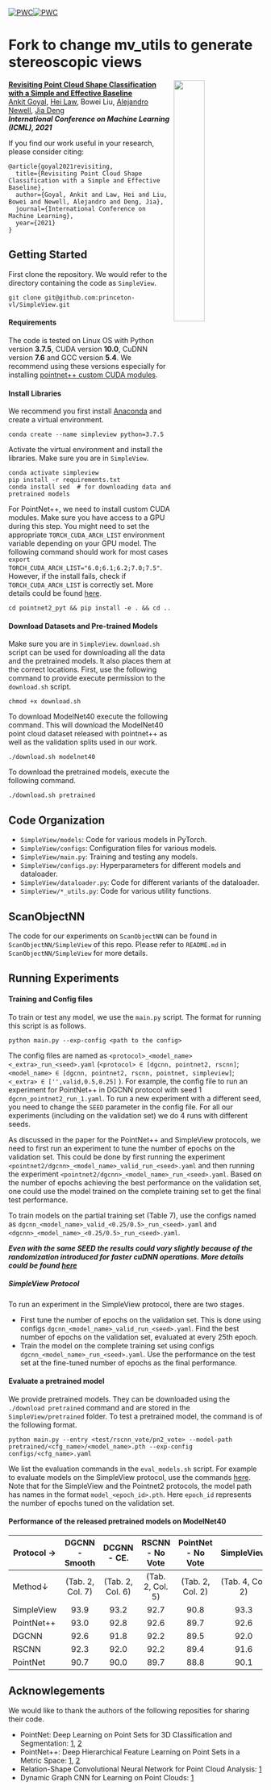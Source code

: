 [![PWC](https://img.shields.io/endpoint.svg?url=https://paperswithcode.com/badge/revisiting-point-cloud-classification-with-a/3d-point-cloud-classification-on-scanobjectnn)](https://paperswithcode.com/sota/3d-point-cloud-classification-on-scanobjectnn?p=revisiting-point-cloud-classification-with-a)[![PWC](https://img.shields.io/endpoint.svg?url=https://paperswithcode.com/badge/revisiting-point-cloud-classification-with-a/3d-point-cloud-classification-on-modelnet40)](https://paperswithcode.com/sota/3d-point-cloud-classification-on-modelnet40?p=revisiting-point-cloud-classification-with-a)

Fork to change mv_utils to generate stereoscopic views
====
<img src="img/simpleview.png" align="right" width="35%"/>

[**Revisiting Point Cloud Shape Classification with a Simple and Effective Baseline**](https://arxiv.org/pdf/2106.05304v1.pdf) <br>
[Ankit Goyal](http://imankgoyal.github.io), [Hei Law](https://heilaw.github.io/), Bowei Liu, [Alejandro Newell](https://www.alejandronewell.com/), [Jia Deng](https://www.cs.princeton.edu/~jiadeng/) <br/>
***International Conference on Machine Learning (ICML), 2021***


If you find our work useful in your research, please consider citing:
```
@article{goyal2021revisiting,
  title={Revisiting Point Cloud Shape Classification with a Simple and Effective Baseline},
  author={Goyal, Ankit and Law, Hei and Liu, Bowei and Newell, Alejandro and Deng, Jia},
  journal={International Conference on Machine Learning},
  year={2021}
}
```

## Getting Started

First clone the repository. We would refer to the directory containing the code as `SimpleView`.

```
git clone git@github.com:princeton-vl/SimpleView.git
```

#### Requirements
The code is tested on Linux OS with Python version **3.7.5**, CUDA version **10.0**, CuDNN version **7.6** and GCC version **5.4**. We recommend using these versions especially for installing [pointnet++ custom CUDA modules](https://github.com/erikwijmans/Pointnet2_PyTorch/tree/22e8cf527b696b63b66f3873d80ae5f93744bdef).

#### Install Libraries
We recommend you first install [Anaconda](https://anaconda.org/) and create a virtual environment.
```
conda create --name simpleview python=3.7.5
```

Activate the virtual environment and install the libraries. Make sure you are in `SimpleView`.
```
conda activate simpleview
pip install -r requirements.txt
conda install sed  # for downloading data and pretrained models
```

For PointNet++, we need to install custom CUDA modules. Make sure you have access to a GPU during this step. You might need to set the appropriate `TORCH_CUDA_ARCH_LIST` environment variable depending on your GPU model. The following command should work for most cases `export TORCH_CUDA_ARCH_LIST="6.0;6.1;6.2;7.0;7.5"`. However, if the install fails, check if `TORCH_CUDA_ARCH_LIST` is correctly set. More details could be found [here](https://en.wikipedia.org/wiki/CUDA#GPUs_supported).
```
cd pointnet2_pyt && pip install -e . && cd ..
```

#### Download Datasets and Pre-trained Models
Make sure you are in `SimpleView`. `download.sh` script can be used for downloading all the data and the pretrained models. It also places them at the correct locations. First, use the following command to provide execute permission to the `download.sh` script. 
```
chmod +x download.sh
```

To download ModelNet40 execute the following command. This will download the ModelNet40 point cloud dataset released with pointnet++ as well as the validation splits used in our work.
```
./download.sh modelnet40
```

To download the pretrained models, execute the following command.
```
./download.sh pretrained
```

## Code Organization
- `SimpleView/models`: Code for various models in PyTorch.
- `SimpleView/configs`: Configuration files for various models.
- `SimpleView/main.py`: Training and testing any models.
- `SimpleView/configs.py`: Hyperparameters for different models and dataloader.
- `SimpleView/dataloader.py`: Code for different variants of the dataloader.
- `SimpleView/*_utils.py`: Code for various utility functions.

## ScanObjectNN
The code for our experiments on `ScanObjectNN` can be found in `ScanObjectNN/SimpleView` of this repo. Please refer to `README.md` in `ScanObjectNN/SimpleView` for more details.
 
## Running Experiments

#### Training and Config files
To train or test any model, we use the `main.py` script. The format for running this script is as follows. 
```
python main.py --exp-config <path to the config>
```

The config files are named as `<protocol>_<model_name><_extra>_run_<seed>.yaml` (`<protocol> ∈ [dgcnn, pointnet2, rscnn]`; `<model_name> ∈ [dgcnn, pointnet2, rscnn, pointnet, simpleview]`; `<_extra> ∈ ['',valid,0.5,0.25]` ). For example, the config file to run an experiment for PointNet++ in DGCNN protocol with seed 1 `dgcnn_pointnet2_run_1.yaml`. To run a new experiment with a different seed, you need to change the `SEED` parameter in the config file. For all our experiments (including on the validation set) we do 4 runs with different seeds.

As discussed in the paper for the PointNet++ and SimpleView protocols, we need to first run an experiment to tune the number of epochs on the validation set. This could be done by first running the experiment `<pointnet2/dgcnn>_<model_name>_valid_run_<seed>.yaml` and then running the experiment `<pointnet2/dgcnn>_<model_name>_run_<seed>.yaml`. Based on the number of epochs achieving the best performance on the validation set, one could use the model trained on the complete training set to get the final test performance.

To train models on the partial training set (Table 7), use the configs named as `dgcnn_<model_name>_valid_<0.25/0.5>_run_<seed>.yaml` and `<dgcnn>_<model_name>_<0.25/0.5>_run_<seed>.yaml`.

***Even with the same SEED the results could vary slightly because of the randomization introduced for faster cuDNN operations. More details could be found [here](https://pytorch.org/docs/stable/notes/randomness.html)***

##### SimpleView Protocol
To run an experiment in the SimpleView protocol, there are two stages.
- First tune the number of epochs on the validation set. This is done using configs `dgcnn_<model_name>_valid_run_<seed>.yaml`. Find the best number of epochs on the validation set, evaluated at every 25th epoch.
- Train the model on the complete training set using configs `dgcnn_<model_name>_run_<seed>.yaml`. Use the performance on the test set at the fine-tuned number of epochs as the final performance. 


#### Evaluate a pretrained model
We provide pretrained models. They can be downloaded using the `./download pretrained` command and are stored in the `SimpleView/pretrained` folder. To test a pretrained model, the command is of the following format.

```
python main.py --entry <test/rscnn_vote/pn2_vote> --model-path pretrained/<cfg_name>/<model_name>.pth --exp-config configs/<cfg_name>.yaml
```

We list the evaluation commands in the `eval_models.sh` script. For example to evaluate models on the SimpleView protocol, use the commands [here](eval_models.sh#L2-L6). Note that for the SimpleView and the Pointnet2 protocols, the model path has names in the format `model_<epoch_id>.pth`. Here `epoch_id` represents the number of epochs tuned on the validation set.


#### Performance of the released pretrained models on ModelNet40

| Protocol &#8594; | DGCNN - Smooth | DCGNN - CE.    | RSCNN - No Vote | PointNet - No Vote | SimpleView     |
|--------          |:--------------:|:--------------:|:---------------:|:------------------:|:--------------:|
| Method&#8595;    |(Tab. 2, Col. 7)|(Tab. 2, Col. 6)| (Tab. 2, Col. 5)| (Tab. 2, Col. 2)   | (Tab. 4, Col. 2)|
|SimpleView|93.9|93.2|92.7|90.8|93.3|
|PointNet++|93.0|92.8|92.6|89.7|92.6|
|DGCNN|92.6|91.8|92.2|89.5|92.0|
|RSCNN|92.3|92.0|92.2|89.4|91.6|
|PointNet|90.7|90.0|89.7| 88.8|90.1|

## Acknowlegements
We would like to thank the authors of the following reposities for sharing their code.
- PointNet: Deep Learning on Point Sets for 3D Classification and Segmentation: [1](https://github.com/charlesq34/pointnet), [2](https://github.com/fxia22/pointnet.pytorch)
- PointNet++: Deep Hierarchical Feature Learning on Point Sets in a Metric Space: [1](https://github.com/charlesq34/pointnet2), [2](https://github.com/erikwijmans/Pointnet2_PyTorch)
- Relation-Shape Convolutional Neural Network for Point Cloud Analysis: [1](https://github.com/Yochengliu/Relation-Shape-CNN)
- Dynamic Graph CNN for Learning on Point Clouds: [1](https://github.com/WangYueFt/dgcnn)
